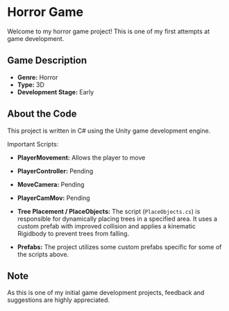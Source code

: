 # Horror Game

Welcome to my horror game project! This is one of my first attempts at game development.

## Game Description

- **Genre:** Horror
- **Type:** 3D
- **Development Stage:** Early

## About the Code

This project is written in C# using the Unity game development engine.

Important Scripts:
- **PlayerMovement:** Allows the player to move

- **PlayerController:** Pending

- **MoveCamera:** Pending

- **PlayerCamMov:** Pending

- **Tree Placement / PlaceObjects:** The script (`PlaceObjects.cs`) is responsible for dynamically placing trees in a specified area. It uses a custom prefab with improved collision and applies a kinematic Rigidbody to prevent trees from falling.

- **Prefabs:** The project utilizes some custom prefabs specific for some of the scripts above.

## Note

As this is one of my initial game development projects, feedback and suggestions are highly appreciated.
